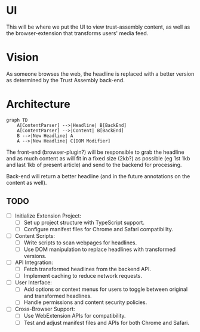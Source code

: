 # UI
This will be where we put the UI to view trust-assembly content, as well as the browser-extension that transforms users' media feed.

# Vision
As someone browses the web, the headline is replaced with a better version as
determined by the Trust Assembly back-end.

# Architecture
```mermaid
graph TD
    A[ContentParser] -->|Headline| B[BackEnd]
    A[ContentParser] -->|Content| B[BackEnd]
    B -->|New Headline| A
    A -->|New Headline| C[DOM Modifier]
```

The front-end (browser-plugin?) will be responsible to grab the headline and as
much content as will fit in a fixed size (2kb?) as possible (eg 1st 1kb and last
1kb of present article) and send to the backend for processing.

Back-end will return a better headline (and in the future annotations on the content as well).

## TODO

* [ ] Initialize Extension Project:
    * [ ] Set up project structure with TypeScript support.
    * [ ] Configure manifest files for Chrome and Safari compatibility.
* [ ] Content Scripts:
    * [ ] Write scripts to scan webpages for headlines.
    * [ ] Use DOM manipulation to replace headlines with transformed versions.
* [ ] API Integration:
    * [ ] Fetch transformed headlines from the backend API.
    * [ ] Implement caching to reduce network requests.
* [ ] User Interface:
    * [ ] Add options or context menus for users to toggle between original and transformed headlines.
    * [ ] Handle permissions and content security policies.
* [ ] Cross-Browser Support:
    * [ ] Use WebExtension APIs for compatibility.
    * [ ] Test and adjust manifest files and APIs for both Chrome and Safari.
